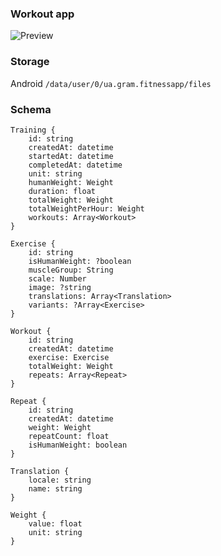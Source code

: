 
### Workout app

![Preview](https://github.com/gram7gram/fitnessapp/blob/master/preview.jpg)

### Storage

Android `/data/user/0/ua.gram.fitnessapp/files`

### Schema

```
Training {
    id: string
    createdAt: datetime
    startedAt: datetime
    completedAt: datetime
    unit: string
    humanWeight: Weight
    duration: float
    totalWeight: Weight
    totalWeightPerHour: Weight
    workouts: Array<Workout>
}
```

```
Exercise {
    id: string
    isHumanWeight: ?boolean
    muscleGroup: String
    scale: Number
    image: ?string
    translations: Array<Translation>
    variants: ?Array<Exercise>
}
```

```
Workout {
    id: string
    createdAt: datetime
    exercise: Exercise
    totalWeight: Weight
    repeats: Array<Repeat>
}
```

```
Repeat {
    id: string
    createdAt: datetime
    weight: Weight
    repeatCount: float
    isHumanWeight: boolean
}
```

```
Translation {
    locale: string
    name: string
}
```

```
Weight {
    value: float
    unit: string
}
```